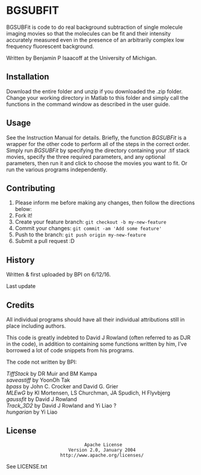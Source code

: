 # BGSUBFIT

BGSUBFit is code to do real background subtraction of single molecule imaging movies so that the molecules can be fit and their intensity accurately measured even in the presence of an arbitrarily complex low frequency fluorescent background.

Written by Benjamin P Isaacoff at the University of Michigan.

## Installation

Download the entire folder and unzip if you downloaded the .zip folder. Change your working directory in Matlab to this folder and simply call the functions in the command window as described in the user guide.

## Usage

See the Instruction Manual for details. Briefly, the function *BGSUBFit* is a wrapper for the other code to perform all of the steps in the correct order. Simply run *BGSUBFit* by specifying the directory containing your .tif stack movies, specify the three required parameters, and any optional parameters, then run it and click to choose the movies you want to fit. Or run the various programs independently.

## Contributing

1. Please inform me before making any changes, then follow the directions below: 
1. Fork it!
2. Create your feature branch: `git checkout -b my-new-feature`
3. Commit your changes: `git commit -am 'Add some feature'`
4. Push to the branch: `git push origin my-new-feature`
5. Submit a pull request :D

## History

Written & first uploaded by BPI on 6/12/16.

Last update

## Credits

All individual programs should have all their individual attributions still in place including authors. 

This code is greatly indebted to David J Rowland (often referred to as DJR in the code), in addition to containing some functions written by him, I’ve borrowed a lot of code snippets from his programs.

The code not written by BPI:

*TiffStack* by DR Muir and BM Kampa  
*saveastiff* by YoonOh Tak  
*bpass* by John C. Crocker and David G. Grier  
*MLEwG* by KI Mortensen, LS Churchman, JA Spudich, H Flyvbjerg  
*gaussfit* by David J Rowland  
*Track_3D2* by David J Rowland and Yi Liao ?  
*hungarian* by Yi Liao

## License

                                 Apache License
                           Version 2.0, January 2004
                        http://www.apache.org/licenses/

  See LICENSE.txt